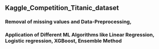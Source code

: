 ## Kaggle_Competition_Titanic_dataset
### Removal of missing values and Data-Preprocessing, 
### Application of Different ML Algorithms like Linear Regression, Logistic regression, XGBoost, Ensemble Method

